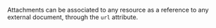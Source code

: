 Attachments can be associated to any resource as a reference to any external document, through the `url` attribute.
